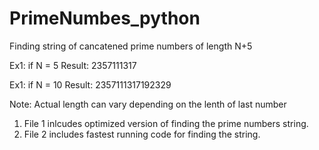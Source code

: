 # PrimeNumbes_python

Finding string of cancatened prime numbers of length N+5

Ex1: if N = 5
Result: 2357111317

Ex1: if N = 10
Result: 2357111317192329

Note: Actual length can vary depending on the lenth of last number

1. File 1 inlcudes optimized version of finding the prime numbers string.
2. File 2 includes fastest running code for finding the string.
